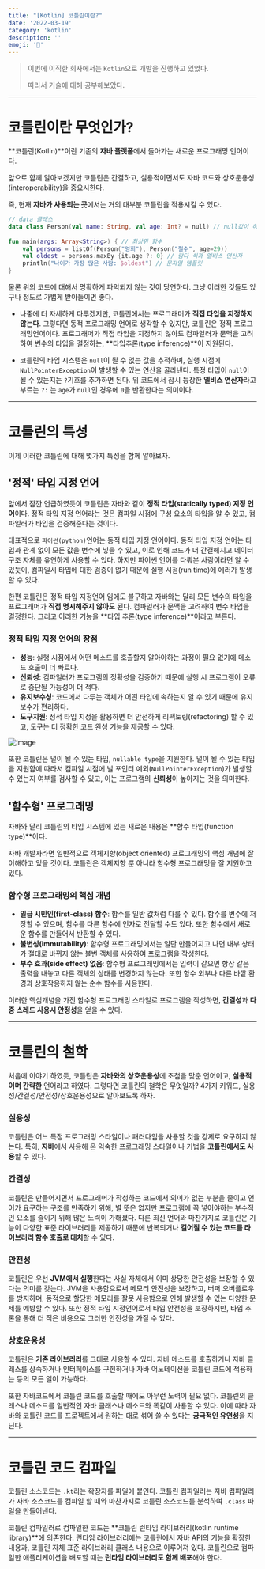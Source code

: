 ```yaml
---
title: "[Kotlin] 코틀린이란?"
date: '2022-03-19'
category: 'kotlin'
description: ''
emoji: '🛫'
---
```


> 이번에 이직한 회사에서는 `Kotlin`으로 개발을 진행하고 있었다.
> 
> 따라서 기술에 대해 공부해보았다.

---

# 코틀린이란 무엇인가?

**코틀린(Kotlin)**이란 기존의 **자바 플랫폼**에서 돌아가는 새로운 프로그래밍 언어이다.

앞으로 함께 알아보겠지만 코틀린은 간결하고, 실용적이면서도 자바 코드와 상호운용성(interoperability)을 중요시한다. 

즉, 현재 **자바가 사용되는 곳**에서는 거의 대부분 코틀린을 적용시킬 수 있다.

```kotlin
// data 클래스
data class Person(val name: String, val age: Int? = null) // null값이 허용되는 int타입(Int?), 디폴트 값은 null
 
fun main(args: Array<String>) { // 최상위 함수
    val persons = listOf(Person("영희"), Person("철수", age=29))
    val oldest = persons.maxBy {it.age ?: 0} // 람다 식과 엘비스 연산자
    println("나이가 가장 많은 사람: $oldest") // 문자열 템플릿
}
```

물론 위의 코드에 대해서 명확하게 파악되지 않는 것이 당연하다. 그냥 이러한 것들도 있구나 정도로 가볍게 받아들이면 좋다.

- 나중에 더 자세하게 다루겠지만, 코틀린에서는 프로그래머가 **직접 타입을 지정하지 않는다**. 그렇다면 동적 프로그래밍 언어로 생각할 수 있지만, 코틀린은 정적 프로그래밍언어이다. 프로그래머가 직접 타입을 지정하지 않아도 컴파일러가 문맥을 고려하여 변수의 타입을 결정하는, **타입추론(type inference)**이 지원된다.

- 코틀린의 타입 시스템은 `null`이 될 수 없는 값을 추적하며, 실행 시점에 `NullPointerException`이 발생할 수 있는 연산을 골라낸다. 특정 타입이 `null`이 될 수 있는지는 `?`기호를 추가하면 된다. 위 코드에서 잠시 등장한 **엘비스 연산자**라고 부르는 `?:` 는 `age`가 `null`인 경우에 `0`을 반환한다는 의미이다.

---

# 코틀린의 특성

이제 이러한 코틀린에 대해 몇가지 특성을 함께 알아보자.

## '정적' 타입 지정 언어



앞에서 잠깐 언급하였듯이 코틀린은 자바와 같이 **정적 타입(statically typed) 지정 언어**이다. 정적 타입 지정 언어라는 것은 컴파일 시점에 구성 요소의 타입을 알 수 있고, 컴파일러가 타입을 검증해준다는 것이다.

대표적으로 `파이썬(python)`언어는 동적 타입 지정 언어이다. 동적 타입 지정 언어는 타입과 관계 없이 모든 값을 변수에 넣을 수 있고, 이로 인해 코드가 더 간결해지고 데이터 구조 자체를 유연하게 사용할 수 있다. 하지만 파이썬 언어를 다뤄본 사람이라면 알 수 있듯이, 컴파일시 타입에 대한 검증이 없기 때문에 실행 시점(run time)에 에러가 발생할 수 있다.

한편 코틀린은 정적 타입 지정언어 임에도 불구하고 자바와는 달리 모든 변수의 타입을 프로그래머가 **직접 명시해주지 않아도** 된다. 컴파일러가 문맥을 고려하여 변수 타입을 결정한다. 그리고 이러한 기능을 **타입 추론(type inference)**이라고 부른다.


### 정적 타입 지정 언어의 장점

- **성능**: 실행 시점에서 어떤 메소드를 호출할지 알아야하는 과정이 필요 없기에 메소드 호출이 더 빠르다.
- **신뢰성**: 컴파일러가 프로그램의 정확성을 검증하기 때문에 실행 시 프로그램이 오류로 중단될 가능성이 더 적다.
- **유지보수성**: 코드에서 다루는 객체가 어떤 타입에 속하는지 알 수 있기 때문에 유지보수가 편리하다.
- **도구지원**: 정적 타입 지정을 활용하면 더 안전하게 리팩토링(refactoring) 할 수 있고, 도구는 더 정확한 코드 완성 기능을 제공할 수 있다.

![image](https://user-images.githubusercontent.com/55419159/159118484-7a82581b-8ec3-47ec-a9cb-2c0bc8d3d799.png)


또한 코틀린은 널이 될 수 있는 타입, `nullable type`을 지원한다. 널이 될 수 있는 타입을 지원함에 따라서 컴파일 시점에 널 포인터 예외(`NullPointerException`)가 발생할 수 있는지 여부를 검사할 수 있고, 이는 프로그램의 **신뢰성**이 높아지는 것을 의미한다.


## '함수형' 프로그래밍

자바와 달리 코틀린의 타입 시스템에 있는 새로운 내용은 **함수 타입(function type)**이다.

자바 개발자라면 일반적으로 객체지향(object oriented) 프로그래밍의 핵심 개념에 잘 이해하고 있을 것이다. 코틀린은 객체지향 뿐 아니라 함수형 프로그래밍을 잘 지원하고 있다.


### 함수형 프로그래밍의 핵심 개념

- **일급 시민인(first-class) 함수**: 함수를 일반 값처럼 다룰 수 있다. 함수를 변수에 저장할 수 있으며, 함수를 다른 함수에 인자로 전달할 수도 있다. 또한 함수에서 새로운 함수를 만들어서 반환할 수 있다.
- **불변성(immutability)**: 함수형 프로그래밍에서는 일단 만들어지고 나면 내부 상태가 절대로 바뀌지 않는 불변 객체를 사용하여 프로그램을 작성한다.
- **부수 효과(side effect) 없음**: 함수형 프로그래밍에서는 입력이 같으면 항상 같은 출력을 내놓고 다른 객체의 상태를 변경하지 않는다. 또한 함수 외부나 다른 바깥 환경과 상호작용하지 않는 순수 함수를 사용한다.

이러한 핵심개념을 가진 함수형 프로그래밍 스타일로 프로그램을 작성하면, **간결성**과 **다중 스레드 사용시 안정성**을 얻을 수 있다.

--- 

# 코틀린의 철학

처음에 이야기 하였듯, 코틀린은 **자바와의 상호운용성**에 초첨을 맞춘 언어이고, **실용적이며 간략한** 언어라고 하였다. 
그렇다면 코틀린의 철학은 무엇일까? 4가지 키워드, 실용성/간결성/안전성/상호운용성으로 알아보도록 하자.

### 실용성
코틀린은 어느 특정 프로그래밍 스타일이나 패러다임을 사용할 것을 강제로 요구하지 않는다. 
특히, **자바**에서 사용해 온 익숙한 프로그래밍 스타일이나 기법을 **코틀린에서도 사용**할 수 있다.

### 간결성
코틀린은 만들어지면서 프로그래머가 작성하는 코드에서 의미가 없는 부분을 줄이고 언어가 요구하는 구조를 만족하기 위해, 별 뜻은 없지만 프로그램에 꼭 넣어야하는 부수적인 요소를 줄이기 위해 많은 노력이 가해졌다.
다른 최신 언어와 마찬가지로 코틀린은 기능이 다양한 표준 라이브러리를 제공하기 때문에 반복되거나 **길어질 수 있는 코드를 라이브러리 함수 호출로 대치**할 수 있다.

### 안전성
코틀린은 우선 **JVM에서 실행**한다는 사실 자체에서 이미 상당한 안전성을 보장할 수 있다는 의미를 갖는다. 
JVM을 사용함으로써 메모리 안전성을 보장하고, 버퍼 오버플로우를 방지하며, 동적으로 할당한 메모리를 잘못 사용함으로 인해 발생할 수 있는 다양한 문제를 예방할 수 있다. 
또한 정적 타입 지정언어로서 타입 안전성을 보장하지만, 타입 추론을 통해 더 적은 비용으로 그러한 안전성을 가질 수 있다.

### 상호운용성
코틀린은 **기존 라이브러리**를 그대로 사용할 수 있다. 
자바 메소드를 호출하거나 자바 클래스를 상속하거나 인터페이스를 구현하거나 자바 어노테이션을 코틀린 코드에 적용하는 등의 모든 일이 가능하다.

또한 자바코드에서 코틀린 코드를 호출할 때에도 아무런 노력이 필요 없다. 
코틀린의 클래스나 메소드를 일반적인 자바 클래스나 메소드와 똑같이 사용할 수 있다. 
이에 따라 자바와 코틀린 코드를 프로젝트에서 원하는 대로 섞어 쓸 수 있다는 **궁극적인 유연성**을 지닌다.

---

# 코틀린 코드 컴파일
코틀린 소스코드는 `.kt`라는 확장자를 파일에 붙인다. 
코틀린 컴파일러는 자바 컴파일러가 자바 소스코드를 컴파일 할 때와 마찬가지로 코틀린 소스코드를 분석하여 `.class` 파일을 만들어낸다.

코틀린 컴파일러로 컴파일한 코드는 **코틀린 런타임 라이브러리(kotlin runtime library)**에 의존한다. 
런타임 라이브러리에는 코틀린에서 자바 API의 기능을 확장한 내용과, 코틀린 자체 표준 라이브러리 클래스 내용으로 이루어져 있다. 
코틀린으로 컴파일한 애플리케이션을 배포할 때는 **런타임 라이브러리도 함께 배포**해야 한다.